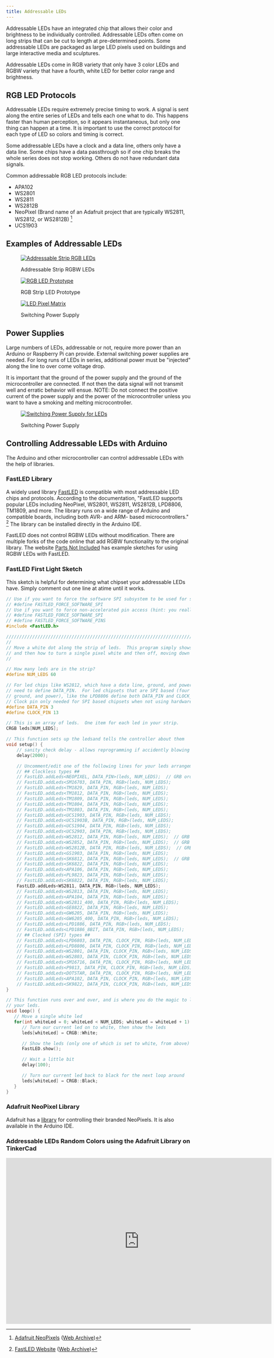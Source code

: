```yaml
---
title: Addressable LEDs
---
```


Addressable LEDs have an integrated chip that allows their color and brightness to be individually controlled. Addressable LEDs often come on long strips that can be cut to length at pre-determined points. Some addressable LEDs are packaged as large LED pixels used on buildings and large interactive media and sculptures.

Addressable LEDs come in RGB variety that only have 3 color LEDs and RGBW variety that have a fourth, white LED for better color range and brightness.

## RGB LED Protocols

Addressable LEDs require extremely precise timing to work. A signal is sent along the entire series of LEDs and tells each one what to do. This happens faster than human perception, so it appears instantaneous, but only one thing can happen at a time. It is important to use the correct protocol for each type of LED so colors and timing is correct.

Some addressable LEDs have a clock and a data line, others only have a data line. Some chips have a data passthrough so if one chip breaks the whole series does not stop working. Others do not have redundant data signals.

Common addressable RGB LED protocols include:

- APA102
- WS2801
- WS2811
- WS2812B
- NeoPixel (Brand name of an Adafruit project that are typically WS2811, WS2812, or WS2812B) [^1]
- UCS1903

## Examples of Addressable LEDs

<div class="gallery-grid">

<figure>

[![Addressable Strip RGB LEDs](attachments/2023-addressable-strip-rgb-leds.jpg)](attachments/2023-addressable-strip-rgb-leds.jpg)

<figcaption>

Addressable Strip RGBW LEDs

</figcaption>
</figure>

<figure>

[![RGB LED Prototype](attachments/2018-rgb-strip-leds-illuminated-prototype.jpg)](attachments/2018-rgb-strip-leds-illuminated-prototype.jpg)

<figcaption>

RGB Strip LED Prototype

</figcaption>
</figure>

<figure>

[![LED Pixel Matrix](attachments/2018-led-pixel-matrix.jpg)](attachments/2018-led-pixel-matrix.jpg)

<figcaption>

Switching Power Supply

</figcaption>
</figure>

</div>

## Power Supplies

Large numbers of LEDs, addressable or not, require more power than an Arduino or Raspberry Pi can provide. External switching power supplies are needed. For long runs of LEDs in series, additional power must be "injected" along the line to over come voltage drop.

It is important that the ground of the power supply and the ground of the microcontroller are connected. If not then the data signal will not transmit well and erratic behavior will ensue. NOTE: Do not connect the positive current of the power supply and the power of the microcontroller unless you want to have a smoking and melting microcontroller.

<figure>

[![Switching Power Supply for LEDs](attachments/2018-switching-power-supply.jpg)](attachments/2018-switching-power-supply.jpg)

<figcaption>

Switching Power Supply

</figcaption>
</figure>

## Controlling Addressable LEDs with Arduino

The Arduino and other microcontroller can control addressable LEDs with the help of libraries.

### FastLED Library

A widely used library [FastLED](https://fastled.io/) is compatible with most addressable LED chips and protocols. According to the documentation, "FastLED supports popular LEDs including NeoPixel, WS2801, WS2811, WS2812B, LPD8806, TM1809, and more. The library runs on a wide range of Arduino and compatible boards, including both AVR- and ARM- based microcontrollers." [^2] The library can be installed directly in the Arduino IDE.

FastLED does not control RGBW LEDs without modification. There are multiple forks of the code online that add RGBW functionality to the original library. The website [Parts Not Included](https://www.partsnotincluded.com/fastled-rgbw-neopixels-sk6812/) has example sketches for using RGBW LEDs with FastLED.

### FastLED First Light Sketch

This sketch is helpful for determining what chipset your addressable LEDs have. Simply comment out one line at atime until it works.

```C
// Use if you want to force the software SPI subsystem to be used for some reason (generally, you don't)
// #define FASTLED_FORCE_SOFTWARE_SPI
// Use if you want to force non-accelerated pin access (hint: you really don't, it breaks lots of things)
// #define FASTLED_FORCE_SOFTWARE_SPI
// #define FASTLED_FORCE_SOFTWARE_PINS
#include <FastLED.h>

///////////////////////////////////////////////////////////////////////////////////////////
//
// Move a white dot along the strip of leds.  This program simply shows how to configure the leds,
// and then how to turn a single pixel white and then off, moving down the line of pixels.
//

// How many leds are in the strip?
#define NUM_LEDS 60

// For led chips like WS2812, which have a data line, ground, and power, you just
// need to define DATA_PIN.  For led chipsets that are SPI based (four wires - data, clock,
// ground, and power), like the LPD8806 define both DATA_PIN and CLOCK_PIN
// Clock pin only needed for SPI based chipsets when not using hardware SPI
#define DATA_PIN 3
#define CLOCK_PIN 13

// This is an array of leds.  One item for each led in your strip.
CRGB leds[NUM_LEDS];

// This function sets up the ledsand tells the controller about them
void setup() {
	// sanity check delay - allows reprogramming if accidently blowing power w/leds
   	delay(2000);

    // Uncomment/edit one of the following lines for your leds arrangement.
    // ## Clockless types ##
    // FastLED.addLeds<NEOPIXEL, DATA_PIN>(leds, NUM_LEDS);  // GRB ordering is assumed
    // FastLED.addLeds<SM16703, DATA_PIN, RGB>(leds, NUM_LEDS);
    // FastLED.addLeds<TM1829, DATA_PIN, RGB>(leds, NUM_LEDS);
    // FastLED.addLeds<TM1812, DATA_PIN, RGB>(leds, NUM_LEDS);
    // FastLED.addLeds<TM1809, DATA_PIN, RGB>(leds, NUM_LEDS);
    // FastLED.addLeds<TM1804, DATA_PIN, RGB>(leds, NUM_LEDS);
    // FastLED.addLeds<TM1803, DATA_PIN, RGB>(leds, NUM_LEDS);
    // FastLED.addLeds<UCS1903, DATA_PIN, RGB>(leds, NUM_LEDS);
    // FastLED.addLeds<UCS1903B, DATA_PIN, RGB>(leds, NUM_LEDS);
    // FastLED.addLeds<UCS1904, DATA_PIN, RGB>(leds, NUM_LEDS);
    // FastLED.addLeds<UCS2903, DATA_PIN, RGB>(leds, NUM_LEDS);
    // FastLED.addLeds<WS2812, DATA_PIN, RGB>(leds, NUM_LEDS);  // GRB ordering is typical
    // FastLED.addLeds<WS2852, DATA_PIN, RGB>(leds, NUM_LEDS);  // GRB ordering is typical
    // FastLED.addLeds<WS2812B, DATA_PIN, RGB>(leds, NUM_LEDS);  // GRB ordering is typical
    // FastLED.addLeds<GS1903, DATA_PIN, RGB>(leds, NUM_LEDS);
    // FastLED.addLeds<SK6812, DATA_PIN, RGB>(leds, NUM_LEDS);  // GRB ordering is typical
    // FastLED.addLeds<SK6822, DATA_PIN, RGB>(leds, NUM_LEDS);
    // FastLED.addLeds<APA106, DATA_PIN, RGB>(leds, NUM_LEDS);
    // FastLED.addLeds<PL9823, DATA_PIN, RGB>(leds, NUM_LEDS);
    // FastLED.addLeds<SK6822, DATA_PIN, RGB>(leds, NUM_LEDS);
    FastLED.addLeds<WS2811, DATA_PIN, RGB>(leds, NUM_LEDS);
    // FastLED.addLeds<WS2813, DATA_PIN, RGB>(leds, NUM_LEDS);
    // FastLED.addLeds<APA104, DATA_PIN, RGB>(leds, NUM_LEDS);
    // FastLED.addLeds<WS2811_400, DATA_PIN, RGB>(leds, NUM_LEDS);
    // FastLED.addLeds<GE8822, DATA_PIN, RGB>(leds, NUM_LEDS);
    // FastLED.addLeds<GW6205, DATA_PIN, RGB>(leds, NUM_LEDS);
    // FastLED.addLeds<GW6205_400, DATA_PIN, RGB>(leds, NUM_LEDS);
    // FastLED.addLeds<LPD1886, DATA_PIN, RGB>(leds, NUM_LEDS);
    // FastLED.addLeds<LPD1886_8BIT, DATA_PIN, RGB>(leds, NUM_LEDS);
    // ## Clocked (SPI) types ##
    // FastLED.addLeds<LPD6803, DATA_PIN, CLOCK_PIN, RGB>(leds, NUM_LEDS);  // GRB ordering is typical
    // FastLED.addLeds<LPD8806, DATA_PIN, CLOCK_PIN, RGB>(leds, NUM_LEDS);  // GRB ordering is typical
    // FastLED.addLeds<WS2801, DATA_PIN, CLOCK_PIN, RGB>(leds, NUM_LEDS);
    // FastLED.addLeds<WS2803, DATA_PIN, CLOCK_PIN, RGB>(leds, NUM_LEDS);
    // FastLED.addLeds<SM16716, DATA_PIN, CLOCK_PIN, RGB>(leds, NUM_LEDS);
    // FastLED.addLeds<P9813, DATA_PIN, CLOCK_PIN, RGB>(leds, NUM_LEDS);  // BGR ordering is typical
    // FastLED.addLeds<DOTSTAR, DATA_PIN, CLOCK_PIN, RGB>(leds, NUM_LEDS);  // BGR ordering is typical
    // FastLED.addLeds<APA102, DATA_PIN, CLOCK_PIN, RGB>(leds, NUM_LEDS);  // BGR ordering is typical
    // FastLED.addLeds<SK9822, DATA_PIN, CLOCK_PIN, RGB>(leds, NUM_LEDS);  // BGR ordering is typical
}

// This function runs over and over, and is where you do the magic to light
// your leds.
void loop() {
   // Move a single white led
   for(int whiteLed = 0; whiteLed < NUM_LEDS; whiteLed = whiteLed + 1) {
      // Turn our current led on to white, then show the leds
      leds[whiteLed] = CRGB::White;

      // Show the leds (only one of which is set to white, from above)
      FastLED.show();

      // Wait a little bit
      delay(100);

      // Turn our current led back to black for the next loop around
      leds[whiteLed] = CRGB::Black;
   }
}


```

### Adafruit NeoPixel Library

Adafruit has a [library](https://github.com/adafruit/Adafruit_NeoPixel) for controlling their branded NeoPixels. It is also available in the Arduino IDE.

### Addressable LEDs Random Colors using the Adafruit Library on TinkerCad

<div class="iframe-tinkercad-container">
<iframe class="responsiveIframe" width="725" height="453" src="https://www.tinkercad.com/embed/hRsU8xdhLpn?editbtn=1" frameborder="0" marginwidth="0" marginheight="0" scrolling="no"></iframe>
</div>

[^1]: [Adafruit NeoPixels](https://www.adafruit.com/category/168) ([Web Archive](https://web.archive.org/web/20230315044545/https://www.adafruit.com/category/168))
[^2]: [FastLED Website](https://fastled.io/) ([Web Archive](https://web.archive.org/web/20230102003425/https://fastled.io/))
